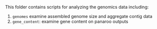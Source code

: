 This folder contains scripts for analyzing the genomics data including:

1. `genomes` examine assembled genome size and aggregate contig data
2. `gene_content`: examine gene content on panaroo outputs

